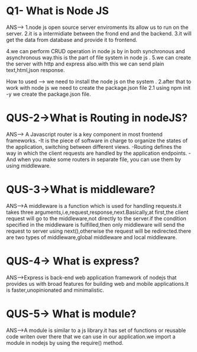 <h1>Q1- What is Node JS </h1>

ANS-->
1.node js open source server enviroments its allow us to run on the server.
2.it is a intermidiate between the frond end and the backend.
3.it will get the data from database and provide it to frontend.

4.we can perform CRUD operation in node js by in both synchronous and asynchronous way.this is the part of file system in node js .
5.we can create the server with http and express also.with this we can send plain text,html,json response.
  
  How to used --> we need to install the node js on the system . 2.after that to work with node js we need to create the package.json file 2.1 using npm init -y we create the package.json file.

<h1>QUS-2->What is Routing in nodeJS? </h1>
 ANS--> A Javascript router is a key component in most frontend frameworks. -It is the piece of software in charge to organize the states of the application, switching between different views. -Routing defines the way in which the client requests are handled by the application endpoints. -And when you make some routers in separate file, you can use them by using middleware.

<h1>QUS-3->What is middleware?</h1>
 ANS-->A middleware is a function which is used for handling requests.it takes three arguments,i.e,request,response,next.Basically,at first,the client request will go to the middleware,not directly to the server.if the condition specified in the middleware is fulfilled,then only middleware will send the request to server using next(),otherwise the request will be redirected.there are two types of middleware,global middleware and local middleware.


<h1>QUS-4-> What is express?</h1>
 ANS-->Express is back-end web application framework of nodejs that provides us with broad features for building web and mobile applications.It is faster,unopinionated and minimalistic.

<h1>QUS-5-> What is module?</h1>
 ANS-->A module is similar to a js library.it has set of functions or reusable code writen over there that we can use in our application.we import a module in nodejs by using the require() method.
